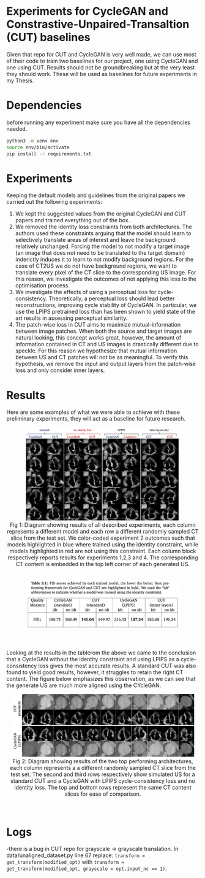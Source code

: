 # Experiments for CycleGAN and Constrastive-Unpaired-Transaltion (CUT) baselines

Given that repo for CUT and CycleGAN is very well made, we can use most of their code to train two baselines for our project, one using CycleGAN and one using CUT. Results should not be groundbreaking but at the very least they should work. These will be used as baselines for future experiments in my Thesis.

# Dependencies

before running any experiment make sure you have all the dependencies needed.

```bash
python3 -m venv env
source env/bin/activate
pip install -r requirements.txt
```
# Experiments
Keeping the default models and guidelines from the original papers we carried out the following experiments:

1. We kept the suggested values from the original CycleGAN and CUT papers and trained everything out of the box.
2. We removed the identity loss constraints from both architectures. The authors used these constraints arguing that the model should learn to selectively translate areas of interest and leave the background relatively unchanged. Forcing the model to not modify a target image (an image that does not need to be translated to the target domain) inderictly induces it to learn to not modify background regions. For the case of CT2US we do not have background regions, we want to translate every pixel of the CT slice to the corresponding US image. For this reason, we investigate the outcomes of not applying this loss to the optimisation process. 
3. We investigate the effects of using a perceptual loss for cycle-consistency. Theoretically, a perceptual loss should lead better reconstructions, improving cycle stability of CycleGAN. In particular, we use the LPIPS pretrained loss than has been shown to yield state of the art results in assessing perceptual similarity.
4. The patch-wise loss in CUT aims to maximize mutual-information between image patches. When both the source and target images are natural looking, this concept works great, however, the amount of information contained in CT and US images is drastically different due to speckle. For this reason we hypothesize that mutual information between US and CT patches will not be as meaningful. To verify this hypothesis, we remove the input and output layers from the patch-wise loss and only consider inner layers.
# Results

Here are some examples of what we were able to achieve with these preliminary experiments, they will act as a baseline for future research.

<div align="center">
    <img width="80%" src="readme_images/CT2US_preliminary_results.png" alt="preliminary results"
	title="preliminary results"><br>
	Fig 1: Diagram showing results of all described experiments, each column represents a different model and each row a different randomly sampled CT slice 	 from the test set. We color-coded experiment 2 outcomes such that models highlighted in blue where trained using the identity constraint, while models 		highlighted in red are not using this constraint. Each column block respectively reports results for experiments 1,2,3 and 4. The corresponding CT content 	   is embedded in the top left corner of each generated US.
</div><br><br>

<div align="center">
    <img width="80%" src="readme_images/FID_scores.png" alt="FID scores"
	title="FID scores"><br>
</div><br><br>

Looking at the results in the tablerom the above we came to the conclusion that a CycleGAN without the identity constraint and using LPIPS as a cycle-consistency loss gives the most accurate results. A standard CUT was also found to yield good results, however, it struggles to retain the right CT content. The figure below emphasizes this observation, as we can see that the generate US are much more aligned using the CYcleGAN.

<div align="center">
    <img width="95%" src="readme_images/CT2US_best_models.png" alt="best results"
	title="best results"><br>
	Fig 2: Diagram showing results of the two top performing architectures, each column represents a a different randomly sampled CT slice from the test set. 	  The second and third rows respectively show simulated US for a standard CUT and a CycleGAN with LPIPS cycle-consistency loss and no identity loss. The top 	 and bottom rows represent the same CT content slices for ease of comparison.
</div><br><br>

# Logs

-there is a bug in CUT repo for grayscale -> grayscale translation. In data/unaligned_dataset.py line 67 replace: ```transform = get_transform(modified_opt)``` with ```transform = get_transform(modified_opt, grayscale = opt.input_nc == 1)```.
